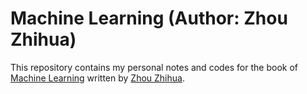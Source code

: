 # Machine Learning (Author: Zhou Zhihua)
This repository contains my personal notes and codes for the book of [Machine Learning](http://cs.nju.edu.cn/zhouzh/zhouzh.files/publication/MLbook2016.htm "Book information") written by [Zhou Zhihua](http://cs.nju.edu.cn/zhouzh/ "Author Personal Website"). 
